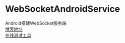 # WebSocketAndroidService
Android搭建WebSocket服务端  
[博客地址](https://blog.csdn.net/android_fcp/article/details/82983236?spm=1001.2014.3001.5501)  
[在线测试工具](http://www.blue-zero.com/websocket/)
